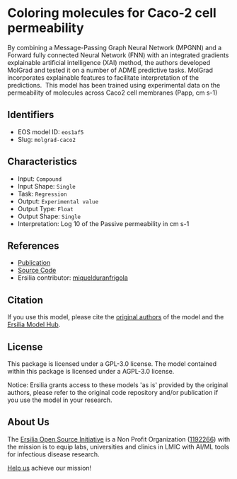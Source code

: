 # Coloring molecules for Caco-2 cell permeability

By combining a Message-Passing Graph Neural Network (MPGNN) and a Forward fully connected Neural Network (FNN) with an integrated gradients explainable artificial intelligence (XAI) method, the authors developed MolGrad and tested it on a number of ADME predictive tasks. MolGrad incorporates explainable features to facilitate interpretation of the predictions.  This model has been trained using experimental data on the permeability of molecules across Caco2 cell membranes (Papp, cm s-1)

## Identifiers

* EOS model ID: `eos1af5`
* Slug: `molgrad-caco2`

## Characteristics

* Input: `Compound`
* Input Shape: `Single`
* Task: `Regression`
* Output: `Experimental value`
* Output Type: `Float`
* Output Shape: `Single`
* Interpretation: Log 10 of the Passive permeability in cm s-1

## References

* [Publication](https://pubs.acs.org/doi/10.1021/acs.jcim.0c01344)
* [Source Code](https://github.com/josejimenezluna/molgrad/)
* Ersilia contributor: [miquelduranfrigola](https://github.com/miquelduranfrigola)

## Citation

If you use this model, please cite the [original authors](https://pubs.acs.org/doi/10.1021/acs.jcim.0c01344) of the model and the [Ersilia Model Hub](https://github.com/ersilia-os/ersilia/blob/master/CITATION.cff).

## License

This package is licensed under a GPL-3.0 license. The model contained within this package is licensed under a AGPL-3.0 license.

Notice: Ersilia grants access to these models 'as is' provided by the original authors, please refer to the original code repository and/or publication if you use the model in your research.

## About Us

The [Ersilia Open Source Initiative](https://ersilia.io) is a Non Profit Organization ([1192266](https://register-of-charities.charitycommission.gov.uk/charity-search/-/charity-details/5170657/full-print)) with the mission is to equip labs, universities and clinics in LMIC with AI/ML tools for infectious disease research.

[Help us](https://www.ersilia.io/donate) achieve our mission!